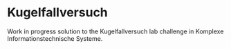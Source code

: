 # Kugelfallversuch
Work in progress solution to the Kugelfallversuch lab challenge in Komplexe Informationstechnische Systeme.
